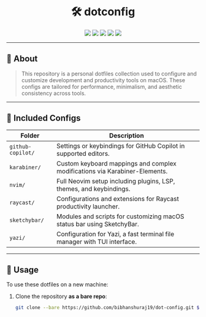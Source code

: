 <h1 align="center">🛠️ dotconfig</h1>

<p align="center">
  <img src="https://img.shields.io/badge/System-macOS-lightgrey" />
  <img src="https://img.shields.io/badge/Editor-Neovim-blueviolet" />
  <img src="https://img.shields.io/badge/Terminal-Yazi-orange" />
  <img src="https://img.shields.io/badge/WM-Raycast-red" />
  <img src="https://img.shields.io/badge/StatusBar-SketchyBar-yellow" />
</p>

---

## 📁 About

> This repository is a personal dotfiles collection used to configure and customize development and productivity tools on macOS. These configs are tailored for performance, minimalism, and aesthetic consistency across tools.

---

## 🧩 Included Configs

| Folder        | Description                                                                 |
|---------------|-----------------------------------------------------------------------------|
| `github-copilot/` | Settings or keybindings for GitHub Copilot in supported editors.         |
| `karabiner/`      | Custom keyboard mappings and complex modifications via Karabiner-Elements.|
| `nvim/`           | Full Neovim setup including plugins, LSP, themes, and keybindings.        |
| `raycast/`        | Configurations and extensions for Raycast productivity launcher.          |
| `sketchybar/`     | Modules and scripts for customizing macOS status bar using SketchyBar.    |
| `yazi/`           | Configuration for Yazi, a fast terminal file manager with TUI interface.  |

---

## 🚀 Usage

To use these dotfiles on a new machine:

1. Clone the repository **as a bare repo**:
   ```bash
   git clone --bare https://github.com/bibhanshuraj19/dot-config.git $HOME/.dotconfig

